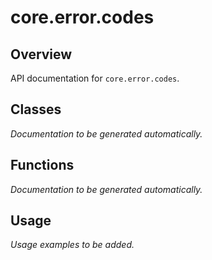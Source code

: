 # core.error.codes

## Overview

API documentation for `core.error.codes`.

## Classes

*Documentation to be generated automatically.*

## Functions

*Documentation to be generated automatically.*

## Usage

*Usage examples to be added.*

